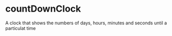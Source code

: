 # countDownClock
A clock that shows the numbers of days, hours, minutes and seconds until a particulat time
